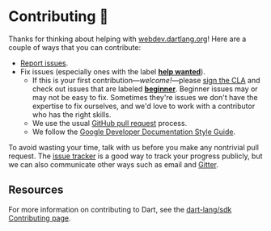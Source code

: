 # Contributing :green_heart:

Thanks for thinking about helping with [webdev.dartlang.org][webdev]!
Here are a couple of ways that you can contribute:

* [Report issues](https://github.com/dart-lang/site-webdev/issues/new).
* Fix issues (especially ones with the label
  **[help wanted](https://github.com/dart-lang/site-webdev/issues?utf8=%E2%9C%93&q=is%3Aopen%20is%3Aissue%20label%3A%22help%20wanted%22%20)**).
  * If this is your first contribution—_welcome!_—please
  [sign the CLA](https://developers.google.com/open-source/cla/individual)
  and check out issues that are 
  labeled **[beginner](https://github.com/dart-lang/site-webdev/issues?utf8=%E2%9C%93&q=is%3Aissue%20is%3Aopen%20label%3A%22help%20wanted%22%20label%3Abeginner%20)**.
  Beginner issues may or may not be easy to fix.
  Sometimes they're issues we don't have the expertise to fix ourselves,
  and we'd love to work with a contributor who has the right skills.
  * We use the usual [GitHub pull request](https://help.github.com/articles/about-pull-requests/) process.
  * We follow the [Google Developer Documentation Style Guide](https://developers.google.com/style/).

To avoid wasting your time, talk with us before you make any nontrivial
pull request. The [issue tracker](https://github.com/dart-lang/site-webdev/issues)
is a good way to track your progress publicly, but we can also communicate
other ways such as email and [Gitter](https://gitter.im/dart-lang/home).

<!-- Put link to dart-lang/site-www and other receptive repos here?-->

## Resources

For more information on contributing to Dart, see the
[dart-lang/sdk Contributing page](https://github.com/dart-lang/sdk/wiki/Contributing).

[webdev]: https://webdev.dartlang.org
